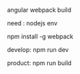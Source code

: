 angular webpack build

need : nodejs env

npm install -g webpack 


develop:
  npm run dev 
  
product:
  npm run build
